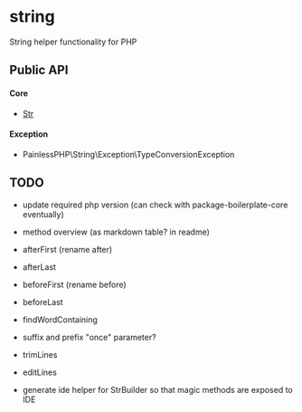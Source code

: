# string

String helper functionality for PHP

## Public API

#### Core

* [Str](docs/Str.md)

#### Exception

* PainlessPHP\String\Exception\TypeConversionException

## TODO

* update required php version (can check with package-boilerplate-core eventually)

* method overview (as markdown table? in readme)

* afterFirst (rename after)
* afterLast
* beforeFirst (rename before)
* beforeLast
* findWordContaining
* suffix and prefix "once" parameter?
* trimLines
* editLines

- generate ide helper for StrBuilder so that magic methods are exposed to IDE
